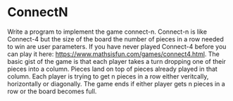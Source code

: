 # ConnectN
Write a program to implement the game connect-n. Connect-n is like Connect-4 but the size of the board the number of pieces in a row needed to win are user parameters. If you have never played Connect-4 before you can play it here: https://www.mathsisfun.com/games/connect4.html. The basic gist of the game is that each player takes a turn dropping one of their pieces into a column. Pieces land on top of pieces already played in that column. Each player is trying to get n pieces in a row either veritcally, horizontally or diagonally. The game ends if either player gets n pieces in a row or the board becomes full.
